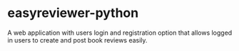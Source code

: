 # easyreviewer-python
A web application with users login and registration option that allows logged in users to create and post book reviews easily. 